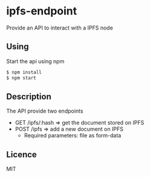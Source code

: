 # ipfs-endpoint
Provide an API to interact with a IPFS node

## Using

Start the api using npm
```js
$ npm install
$ npm start
```

## Description

The API provide two endpoints

- GET /ipfs/:hash => get the document stored on IPFS
- POST /ipfs => add a new document on IPFS
    - Required parameters: file as form-data

## Licence

MIT